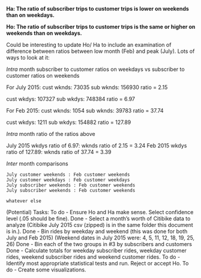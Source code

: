 **Ha: The ratio of subscriber trips to customer trips is lower on weekends than on weekdays.**

**Ho: The ratio of subscriber trips to customer trips is the same or higher on weekends than on weekdays.**

Could be interesting to update Ho/ Ha to include an examination of difference between ratios
between low month (Feb) and peak (July). Lots of ways to look at it:

*Intra* month subscriber to customer ratios on weekdays vs subscriber to customer ratios on weekends

For July 2015:
cust wknds: 73035
sub wknds: 156930
ratio = 2.15

cust wkdys: 107327
sub wkdys: 748384
ratio = 6.97

For Feb 2015:
cust wknds: 1054
sub wknds: 39783
ratio = 37.74

cust wkdys: 1211
sub wkdys: 154882
ratio =  127.89

*Intra* month ratio of the ratios above

July 2015 wkdys ratio of 6.97: wknds ratio of 2.15 = 3.24
Feb 2015 wkdys ratio of 127.89: wknds ratio of 37.74 = 3.39

*Inter* month comparisons

	July customer weekends : Feb customer weekends
	July customer weekdays : Feb customer weekdays
	July subscriber weekends : Feb customer weekends
	July subscriber weekends : Feb customer weekends

	whatever else

(Potential) Tasks:
To do - Ensure Ho and Ha make sense. Select confidence level (.05 should be fine).
Done - Select a month’s worth of Citibike data to analyze (Citibike July 2015 csv (zipped) is in the same folder this document is in.). 
Done - Bin rides by weekday and weekend (this was done for both July and Feb 2015)
  (Weekend dates in July 2015 were: 4, 5, 11, 12, 18, 19, 25, 26)
Done - Bin each of the two groups in #3 by subscribers and customers
Done - Calculate totals for weekday subscriber rides, weekday customer rides, weekend subscriber rides and weekend customer rides.
To do - Identify most appropriate statistical tests and run. Reject or accept Ho.
To do - Create some visualizations.
